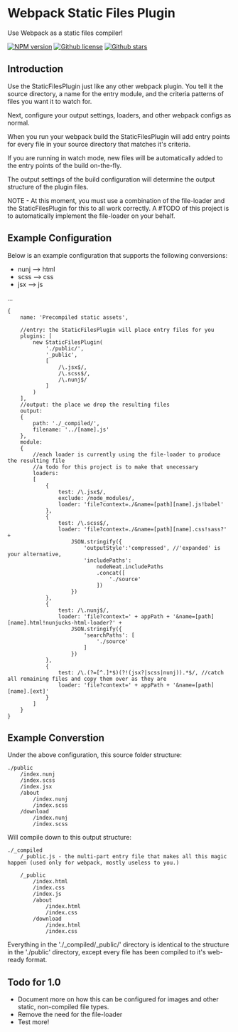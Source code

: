 Webpack Static Files Plugin
===============================================================================
Use Webpack as a static files compiler!

[![NPM version][npm-image]][npm-url]
[![Github license][github-license-image]][github-url]
[![Github stars][github-image]][github-url]

Introduction
------------

Use the StaticFilesPlugin just like any other webpack plugin. You tell it the source directory, a name for the entry module, and the criteria patterns of files you want it to watch for. 

Next, configure your output settings, loaders, and other webpack configs as normal. 

When you run your webpack build the StaticFilesPlugin will add entry points for every file in your source directory that matches it's criteria. 

If you are running in watch mode, new files will be automatically added to the entry points of the build on-the-fly.

The output settings of the build configuration will determine the output structure of the plugin files.

NOTE - At this moment, you must use a combination of the file-loader and the StaticFilesPlugin for this to all work correctly. A #TODO of this project is to automatically implement the file-loader on your behalf.

Example Configuration
---------------------

Below is an example configuration that supports the following conversions:

* nunj --> html
* scss --> css
* jsx --> js

...

	{
        name: 'Precompiled static assets',       
        
        //entry: the StaticFilesPlugin will place entry files for you
        plugins: [
            new StaticFilesPlugin(
                './public/',
                '_public',
                [
                    /\.jsx$/,
                    /\.scss$/,
                    /\.nunj$/
                ]
            )
        ],
        //output: the place we drop the resulting files
        output: 
        {
            path: './_compiled/',
            filename: '../[name].js'
        },
        module: 
        {
        	//each loader is currently using the file-loader to produce the resulting file
        	//a todo for this project is to make that unecessary
            loaders: 
            [
                { 
                    test: /\.jsx$/, 
                    exclude: /node_modules/, 
                    loader: 'file?context=./&name=[path][name].js!babel'
                },
                { 
                    test: /\.scss$/, 
                    loader: 'file?context=./&name=[path][name].css!sass?' + 
                        JSON.stringify({
                            'outputStyle':'compressed', //'expanded' is your alternative,
                            'includePaths': 
                                nodeNeat.includePaths
                                .concat([
                                    './source'
                                ])
                        })
                },               
                { 
                    test: /\.nunj$/, 
                    loader: 'file?context=' + appPath + '&name=[path][name].html!nunjucks-html-loader?' +
                        JSON.stringify({
                            'searchPaths': [
                                './source'
                            ]
                        })
                },
                {
                    test: /\.(?=[^.]*$)(?!(jsx?|scss|nunj)).*$/, //catch all remaining files and copy them over as they are
                    loader: 'file?context=' + appPath + '&name=[path][name].[ext]'
                }
            ]
        }
    }

Example Converstion
-------------------

Under the above configuration, this source folder structure:

	./public
		/index.nunj
		/index.scss
		/index.jsx
		/about
			/index.nunj
			/index.scss
		/download
			/index.nunj
			/index.scss

Will compile down to this output structure:

	./_compiled
		/_public.js - the multi-part entry file that makes all this magic happen (used only for webpack, mostly useless to you.)
		
		/_public
			/index.html
			/index.css
			/index.js
			/about
				/index.html
				/index.css
			/download
				/index.html
				/index.css

Everything in the './_compiled/_public/' directory is identical to the structure in the './public' directory, except every file has been compiled to it's web-ready format.

Todo for 1.0
------------

* Document more on how this can be configured for images and other static, non-compiled file types. 
* Remove the need for the file-loader
* Test more!

[npm-url]: https://www.npmjs.com/package/static-files-plugin
[npm-image]: https://img.shields.io/npm/v/static-files-plugin.svg
[github-url]: https://github.com/ryanhornberger/webpack-static-files-plugin
[github-image]: https://img.shields.io/github/stars/ryanhornberger/webpack-static-files-plugin.svg?style=social&label=Star
[github-license-image]: https://img.shields.io/github/license/ryanhornberger/webpack-static-files-plugin.svg
